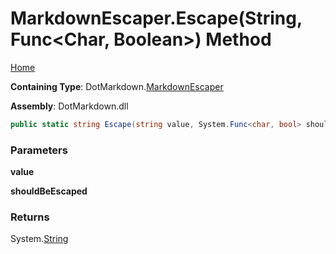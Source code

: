 # MarkdownEscaper\.Escape\(String, Func\<Char, Boolean>\) Method

[Home](../../../README.md)

**Containing Type**: DotMarkdown\.[MarkdownEscaper](../README.md)

**Assembly**: DotMarkdown\.dll

```csharp
public static string Escape(string value, System.Func<char, bool> shouldBeEscaped = null)
```

### Parameters

**value**

**shouldBeEscaped**

### Returns

System\.[String](https://docs.microsoft.com/en-us/dotnet/api/system.string)

